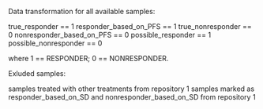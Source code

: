 Data transformation for all available samples:

true_responder == 1
responder_based_on_PFS == 1
true_nonresponder == 0
nonresponder_based_on_PFS == 0
possible_responder == 1
possible_nonresponder == 0

where 1 == RESPONDER; 0 == NONRESPONDER.

Exluded samples:

samples treated with other treatments from repository 1
samples marked as responder_based_on_SD and nonresponder_based_on_SD from repository 1
